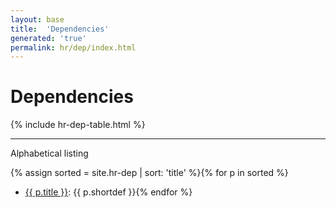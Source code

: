 ```yaml
---
layout: base
title:  'Dependencies'
generated: 'true'
permalink: hr/dep/index.html
---
```


# Dependencies

{% include hr-dep-table.html %}

----------

Alphabetical listing

{% assign sorted = site.hr-dep | sort: 'title' %}{% for p in sorted %}
* [{{ p.title }}](): {{ p.shortdef }}{% endfor %}
